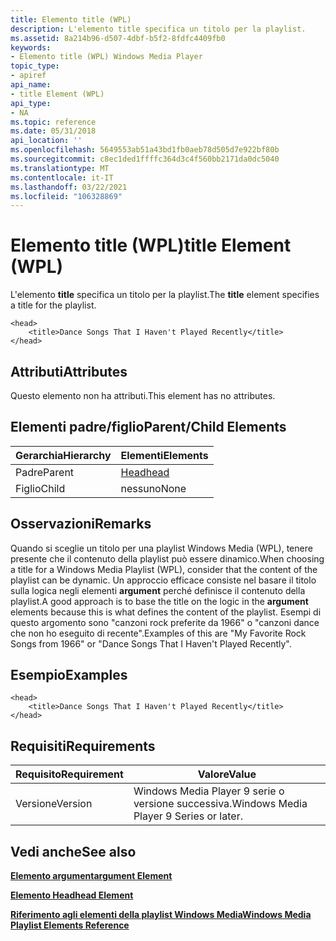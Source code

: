 ```yaml
---
title: Elemento title (WPL)
description: L'elemento title specifica un titolo per la playlist.
ms.assetid: 8a214b96-d507-4dbf-b5f2-8fdfc4409fb0
keywords:
- Elemento title (WPL) Windows Media Player
topic_type:
- apiref
api_name:
- title Element (WPL)
api_type:
- NA
ms.topic: reference
ms.date: 05/31/2018
api_location: ''
ms.openlocfilehash: 5649553ab51a43bd1fb0aeb78d505d7e922bf80b
ms.sourcegitcommit: c8ec1ded1ffffc364d3c4f560bb2171da0dc5040
ms.translationtype: MT
ms.contentlocale: it-IT
ms.lasthandoff: 03/22/2021
ms.locfileid: "106328869"
---
```

# <a name="title-element-wpl"></a><span data-ttu-id="e681d-104">Elemento title (WPL)</span><span class="sxs-lookup"><span data-stu-id="e681d-104">title Element (WPL)</span></span>

<span data-ttu-id="e681d-105">L'elemento **title** specifica un titolo per la playlist.</span><span class="sxs-lookup"><span data-stu-id="e681d-105">The **title** element specifies a title for the playlist.</span></span>

``` syntax
<head>
    <title>Dance Songs That I Haven't Played Recently</title>
</head>
```

## <a name="attributes"></a><span data-ttu-id="e681d-106">Attributi</span><span class="sxs-lookup"><span data-stu-id="e681d-106">Attributes</span></span>

<span data-ttu-id="e681d-107">Questo elemento non ha attributi.</span><span class="sxs-lookup"><span data-stu-id="e681d-107">This element has no attributes.</span></span>

## <a name="parentchild-elements"></a><span data-ttu-id="e681d-108">Elementi padre/figlio</span><span class="sxs-lookup"><span data-stu-id="e681d-108">Parent/Child Elements</span></span>



| <span data-ttu-id="e681d-109">Gerarchia</span><span class="sxs-lookup"><span data-stu-id="e681d-109">Hierarchy</span></span> | <span data-ttu-id="e681d-110">Elementi</span><span class="sxs-lookup"><span data-stu-id="e681d-110">Elements</span></span>                 |
|-----------|--------------------------|
| <span data-ttu-id="e681d-111">Padre</span><span class="sxs-lookup"><span data-stu-id="e681d-111">Parent</span></span>    | [<span data-ttu-id="e681d-112">Head</span><span class="sxs-lookup"><span data-stu-id="e681d-112">head</span></span>](head-element.md) |
| <span data-ttu-id="e681d-113">Figlio</span><span class="sxs-lookup"><span data-stu-id="e681d-113">Child</span></span>     | <span data-ttu-id="e681d-114">nessuno</span><span class="sxs-lookup"><span data-stu-id="e681d-114">None</span></span>                     |



 

## <a name="remarks"></a><span data-ttu-id="e681d-115">Osservazioni</span><span class="sxs-lookup"><span data-stu-id="e681d-115">Remarks</span></span>

<span data-ttu-id="e681d-116">Quando si sceglie un titolo per una playlist Windows Media (WPL), tenere presente che il contenuto della playlist può essere dinamico.</span><span class="sxs-lookup"><span data-stu-id="e681d-116">When choosing a title for a Windows Media Playlist (WPL), consider that the content of the playlist can be dynamic.</span></span> <span data-ttu-id="e681d-117">Un approccio efficace consiste nel basare il titolo sulla logica negli elementi **argument** perché definisce il contenuto della playlist.</span><span class="sxs-lookup"><span data-stu-id="e681d-117">A good approach is to base the title on the logic in the **argument** elements because this is what defines the content of the playlist.</span></span> <span data-ttu-id="e681d-118">Esempi di questo argomento sono "canzoni rock preferite da 1966" o "canzoni dance che non ho eseguito di recente".</span><span class="sxs-lookup"><span data-stu-id="e681d-118">Examples of this are "My Favorite Rock Songs from 1966" or "Dance Songs That I Haven't Played Recently".</span></span>

## <a name="examples"></a><span data-ttu-id="e681d-119">Esempio</span><span class="sxs-lookup"><span data-stu-id="e681d-119">Examples</span></span>


```
<head>
    <title>Dance Songs That I Haven't Played Recently</title>
</head>
```



## <a name="requirements"></a><span data-ttu-id="e681d-120">Requisiti</span><span class="sxs-lookup"><span data-stu-id="e681d-120">Requirements</span></span>



| <span data-ttu-id="e681d-121">Requisito</span><span class="sxs-lookup"><span data-stu-id="e681d-121">Requirement</span></span> | <span data-ttu-id="e681d-122">Valore</span><span class="sxs-lookup"><span data-stu-id="e681d-122">Value</span></span> |
|--------------------|----------------------------------------------------|
| <span data-ttu-id="e681d-123">Versione</span><span class="sxs-lookup"><span data-stu-id="e681d-123">Version</span></span><br/> | <span data-ttu-id="e681d-124">Windows Media Player 9 serie o versione successiva.</span><span class="sxs-lookup"><span data-stu-id="e681d-124">Windows Media Player 9 Series or later.</span></span><br/> |



## <a name="see-also"></a><span data-ttu-id="e681d-125">Vedi anche</span><span class="sxs-lookup"><span data-stu-id="e681d-125">See also</span></span>

<dl> <dt>

[<span data-ttu-id="e681d-126">**Elemento argument**</span><span class="sxs-lookup"><span data-stu-id="e681d-126">**argument Element**</span></span>](argument-element.md)
</dt> <dt>

[<span data-ttu-id="e681d-127">**Elemento Head**</span><span class="sxs-lookup"><span data-stu-id="e681d-127">**head Element**</span></span>](head-element.md)
</dt> <dt>

[<span data-ttu-id="e681d-128">**Riferimento agli elementi della playlist Windows Media**</span><span class="sxs-lookup"><span data-stu-id="e681d-128">**Windows Media Playlist Elements Reference**</span></span>](windows-media-playlist-elements-reference.md)
</dt> </dl>

 

 





